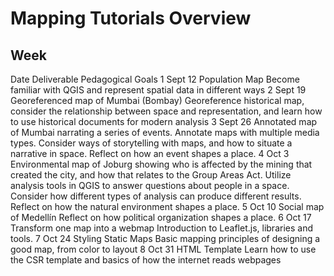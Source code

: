 # Mapping Tutorials Overview

## Week
Date
Deliverable
Pedagogical Goals
1
Sept 12
Population Map
Become familiar with QGIS and represent spatial data in different ways
2
Sept 19
Georeferenced map of Mumbai (Bombay)
Georeference historical map, consider the relationship between space and representation, and learn how to use historical documents for modern analysis
3
Sept 26
Annotated map of Mumbai narrating a series of events. 
Annotate maps with multiple media types. Consider ways of storytelling with maps, and how to situate a narrative in space.
Reflect on how an event shapes a place.
4
Oct 3
Environmental map of Joburg showing who is affected by the mining that created the city, and how that relates to the Group Areas Act.
Utilize analysis tools in QGIS to answer questions about people in a space. Consider how different types of analysis can produce different results.
Reflect on how the natural environment shapes a place.
5
Oct 10
Social map of Medellín 
Reflect on how political organization shapes a place.
6
Oct 17
Transform one map into a webmap
Introduction to Leaflet.js, libraries and tools. 
7 
Oct 24
Styling Static Maps
Basic mapping principles of designing a good map, from color to layout
8
Oct 31
HTML Template
Learn how to use the CSR template and basics of how the internet reads webpages

